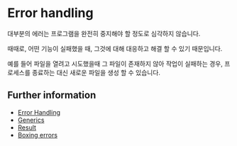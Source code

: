 # Error handling

대부분의 에러는 프로그램을 완전히 중지해야 할 정도로 심각하지 않습니다.

때때로, 어떤 기능이 실패했을 때, 그것에 대해 대응하고 해결 할 수 있기 때문입니다.

예를 들어 파일을 열려고 시도했을때 그 파일이 존재하지 않아 작업이 실패하는 경우, 프로세스를 종료하는 대신 새로운 파일을 생성 할 수 있습니다.

## Further information

- [Error Handling](https://doc.rust-lang.org/book/ch09-02-recoverable-errors-with-result.html)
- [Generics](https://doc.rust-lang.org/book/ch10-01-syntax.html)
- [Result](https://doc.rust-lang.org/rust-by-example/error/result.html)
- [Boxing errors](https://doc.rust-lang.org/rust-by-example/error/multiple_error_types/boxing_errors.html)
